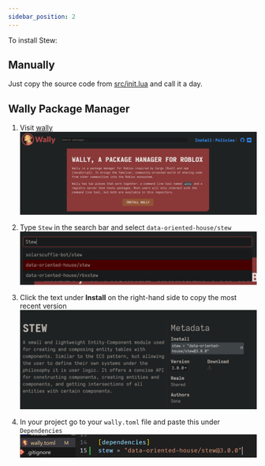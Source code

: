 ```yaml
---
sidebar_position: 2
---
```


To install Stew:

## Manually

Just copy the source code from [src/init.lua](src/init.lua) and call it a day.

## Wally Package Manager

1. Visit [wally](https://wally.run)
![The Wally Website Homepage](/WallyStep1.png)

2. Type `Stew` in the search bar and select `data-oriented-house/stew`
![Search Results](/WallyStep2.png)

3. Click the text under **Install** on the right-hand side to copy the most recent version
![Copying Most Recent Version](/WallyStep3.png)

4. In your project go to your `wally.toml` file and paste this under `Dependencies`
![Pasting Into wally.toml File](/WallyStep4.png)